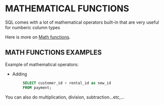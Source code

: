 # MATHEMATICAL FUNCTIONS

SQL comes with a lot of mathematical operators built-in that are very useful for numberic column types

Here is more on [Math functions](https://www.postgresql.org/docs/9.5/static/functions-math.html).


## MATH FUNCTIONS EXAMPLES 

Example of mathematical operators:

- Adding

```sql
        SELECT customer_id + rental_id as new_id
        FROM payment;
```

You can also do multiplication, division, subtraction...etc,...